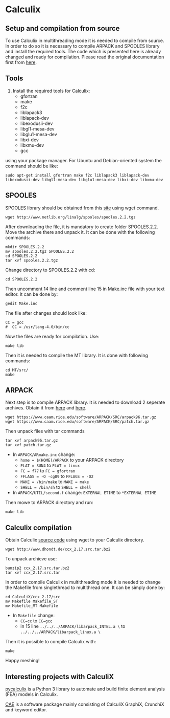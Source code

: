 # Calculix

## Setup and compilation from source
To use Calculix in multithreading mode it is needed to compile from source. In order to do so it is necessary to compile ARPACK and SPOOLES library and install the required tools. The code which is presented here is already changed and ready for compilation. Please read the original documentation first from [here](http://www.dhondt.de/ccx_2.17.README.INSTALL).

## Tools
1. Install the required tools for Calculix:
    -   gfortran
    -   make
    -   f2c
    -   liblapack3
    -   liblapack-dev
    -   libexodusii-dev
    -   libgl1-mesa-dev
    -   libglu1-mesa-dev
    -   libxi-dev
    -   libxmu-dev
    -   gcc

using your package manager. For Ubuntu and Debian-oriented system the command should be like:


```
sudo apt-get install gfortran make f2c liblapack3 liblapack-dev libexodusii-dev libgl1-mesa-dev libglu1-mesa-dev libxi-dev libxmu-dev
```


## SPOOLES

SPOOLES library should be obtained from this [site](http://www.netlib.org/linalg/spooles/spooles.2.2.tgz) using wget command.

```
wget http://www.netlib.org/linalg/spooles/spooles.2.2.tgz
```

After downloading the file, it is mandatory to create folder SPOOLES.2.2. Move the archive there and unpack it. It can be done with the following commands:

```
mkdir SPOOLES.2.2
mv spooles.2.2.tgz SPOOLES.2.2
cd SPOOLES.2.2
tar xvf spooles.2.2.tgz
```
Change directory to SPOOLES.2.2 with cd:

```
cd SPOOLES.2.2
```

Then  uncomment 14 line and comment line 15 in Make.inc file with your text editor. It can be done by:

```
gedit Make.inc
```
The file after changes should look like:

```
CC = gcc
#  CC = /usr/lang-4.0/bin/cc
```
Now the files are ready for compilation. Use:

```
make lib  
```
Then it is needed to compile the MT library. It is done with following commands:

```
cd MT/src/
make   
```
## ARPACK

Next step is to compile ARPACK library. It is needed to download 2 seperate archives. Obtain it from [here](https://www.caam.rice.edu/software/ARPACK/SRC/arpack96.tar.gz) and [here](https://www.caam.rice.edu/software/ARPACK/SRC/patch.tar.gz).


```
wget https://www.caam.rice.edu/software/ARPACK/SRC/arpack96.tar.gz
wget https://www.caam.rice.edu/software/ARPACK/SRC/patch.tar.gz
```

Then unpack files with tar commands

```
tar xvf arpack96.tar.gz
tar xvf patch.tar.gz
```

- In `ARPACK/ARmake.inc` change:
    -   `home = $(HOME)/ARPACK` to your ARPACK directory
    -   `PLAT = SUN4` to `PLAT = linux`
    -   `FC = f77` to `FC = gfortran`
    -   `FFLAGS = -O -cg89` to `FFLAGS = -O2`
    -   `MAKE = /bin/make` to `MAKE = make`
    -   `SHELL = /bin/sh` to `SHELL = shell`
- In `ARPACK/UTIL/second.f` change: `EXTERNAL ETIME` to `*EXTERNAL ETIME`

Then mowe to ARPACK directory and run:

```
make lib   
```
## Calculix compilation

Obtain Calculix [source code](http://www.dhondt.de/ccx_2.17.src.tar.bz2) using wget to your Calculix directory.

```
wget http://www.dhondt.de/ccx_2.17.src.tar.bz2
```
To unpack archieve use:
```
bunzip2 ccx_2.17.src.tar.bz2
tar xvf ccx_2.17.src.tar
```
In order to compile Calculix in multithreading mode it is needed to change the Makefile from singlethread to multithread one. It can be simply done by:

```
cd CalculiX/ccx_2.17/src
mv Makefile Makefile_ST
mv Makefile_MT Makefile
```
- In `Makefile` change:
    -   `CC=cc` to `CC=gcc`
    - in 15 line   `../../../ARPACK/libarpack_INTEL.a \` to `../../../ARPACK/libarpack_linux.a \`

Then it is possible to compile Calculix with:

```
make
```
Happy meshing!

## Interesting projects with CalculiX

[pycalculix](https://github.com/spacether/pycalculix) is a Python 3 library to automate and build finite element analysis (FEA) models in Calculix.

[CAE](https://github.com/calculix/cae) is a software package mainly consisting of CalculiX GraphiX, CrunchiX and keyword editor.
